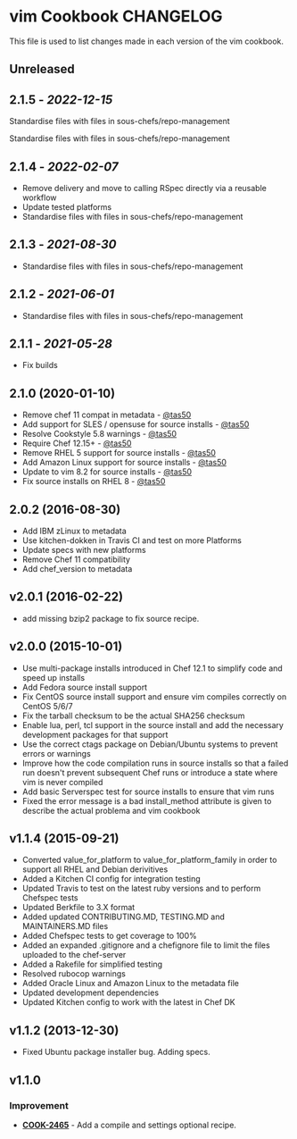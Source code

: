 # vim Cookbook CHANGELOG

This file is used to list changes made in each version of the vim cookbook.

## Unreleased

## 2.1.5 - *2022-12-15*

Standardise files with files in sous-chefs/repo-management

Standardise files with files in sous-chefs/repo-management

## 2.1.4 - *2022-02-07*

- Remove delivery and move to calling RSpec directly via a reusable workflow
- Update tested platforms
- Standardise files with files in sous-chefs/repo-management

## 2.1.3 - *2021-08-30*

- Standardise files with files in sous-chefs/repo-management

## 2.1.2 - *2021-06-01*

- Standardise files with files in sous-chefs/repo-management

## 2.1.1 - *2021-05-28*

- Fix builds

## 2.1.0 (2020-01-10)

- Remove chef 11 compat in metadata - [@tas50](https://github.com/tas50)
- Add support for SLES / opensuse for source installs - [@tas50](https://github.com/tas50)
- Resolve Cookstyle 5.8 warnings - [@tas50](https://github.com/tas50)
- Require Chef 12.15+ - [@tas50](https://github.com/tas50)
- Remove RHEL 5 support for source installs - [@tas50](https://github.com/tas50)
- Add Amazon Linux support for source installs - [@tas50](https://github.com/tas50)
- Update to vim 8.2 for source installs - [@tas50](https://github.com/tas50)
- Fix source installs on RHEL 8 - [@tas50](https://github.com/tas50)

## 2.0.2 (2016-08-30)

- Add IBM zLinux to metadata
- Use kitchen-dokken in Travis CI and test on more Platforms
- Update specs with new platforms
- Remove Chef 11 compatibility
- Add chef_version to metadata

## v2.0.1 (2016-02-22)

- add missing bzip2 package to fix source recipe.

## v2.0.0 (2015-10-01)

- Use multi-package installs introduced in Chef 12.1 to simplify code and speed up installs
- Add Fedora source install support
- Fix CentOS source install support and ensure vim compiles correctly on CentOS 5/6/7
- Fix the tarball checksum to be the actual SHA256 checksum
- Enable lua, perl, tcl support in the source install and add the necessary development packages for that support
- Use the correct ctags package on Debian/Ubuntu systems to prevent errors or warnings
- Improve how the code compilation runs in source installs so that a failed run doesn't prevent subsequent Chef runs or introduce a state where vim is never compiled
- Add basic Serverspec test for source installs to ensure that vim runs
- Fixed the error message is a bad install_method attribute is given to describe the actual problema and vim cookbook

## v1.1.4 (2015-09-21)

- Converted value_for_platform to value_for_platform_family in order to support all RHEL and Debian derivitives
- Added a Kitchen CI config for integration testing
- Updated Travis to test on the latest ruby versions and to perform Chefspec tests
- Updated Berkfile to 3.X format
- Added updated CONTRIBUTING.MD, TESTING.MD and MAINTAINERS.MD files
- Added Chefspec tests to get coverage to 100%
- Added an expanded .gitignore and a chefignore file to limit the files uploaded to the chef-server
- Added a Rakefile for simplified testing
- Resolved rubocop warnings
- Added Oracle Linux and Amazon Linux to the metadata file
- Updated development dependencies
- Updated Kitchen config to work with the latest in Chef DK

## v1.1.2 (2013-12-30)

- Fixed Ubuntu package installer bug. Adding specs.

## v1.1.0

### Improvement

- **[COOK-2465](https://tickets.opscode.com/browse/COOK-2465)** - Add a compile and settings optional recipe.
